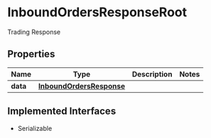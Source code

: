 

# InboundOrdersResponseRoot

Trading Response

## Properties

Name | Type | Description | Notes
------------ | ------------- | ------------- | -------------
**data** | [**InboundOrdersResponse**](InboundOrdersResponse.md) |  | 


## Implemented Interfaces

* Serializable


